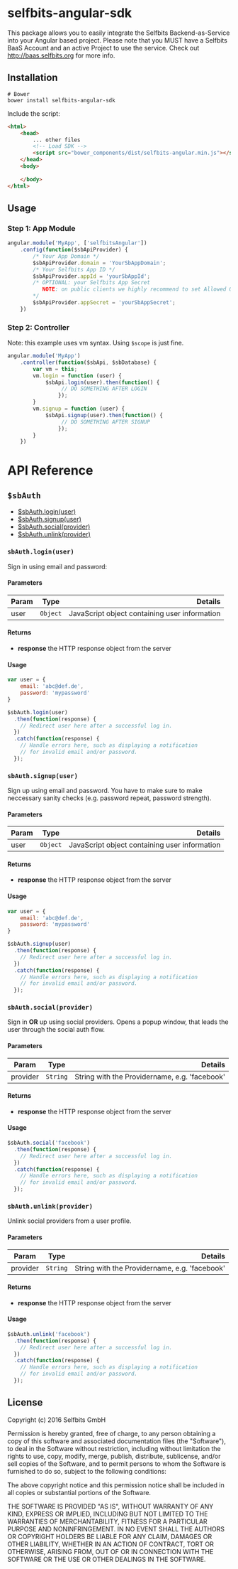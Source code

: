 # selfbits-angular-sdk

This package allows you to easily integrate the Selfbits Backend-as-Service into your Angular based project. Please note that you MUST have a Selfbits BaaS Account and an active Project to use the service. Check out http://baas.selfbits.org for more info.

## Installation

```
# Bower
bower install selfbits-angular-sdk
```

Include the script:

```html
<html>
    <head>
        ... other files
        <!-- Load SDK --> 
        <script src="bower_components/dist/selfbits-angular.min.js"></script>
    </head>
    <body>
    
    </body>
</html>
```

## Usage

### Step 1: App Module
```javascript
angular.module('MyApp', ['selfbitsAngular'])
    .config(function($sbApiProvider) {
        /* Your App Domain */
        $sbApiProvider.domain = 'YourSbAppDomain';
        /* Your Selfbits App ID */
        $sbApiProvider.appId = 'yourSbAppId';
        /* OPTIONAL: your Selfbits App Secret 
           NOTE: on public clients we highly recommend to set Allowed Origins in your Selfbits BaaS Project Dashboard instead of using the Secret
        */
        $sbApiProvider.appSecret = 'yourSbAppSecret';
    })

```

### Step 2: Controller
Note: this example uses vm syntax. Using `$scope` is just fine.
```javascript
angular.module('MyApp')
    .controller(function($sbApi, $sbDatabase) {
        var vm = this;
        vm.login = function (user) {
            $sbApi.login(user).then(function() {
                 // DO SOMETHING AFTER LOGIN
                });
        }
        vm.signup = function (user) {
            $sbApi.signup(user).then(function() {
                 // DO SOMETHING AFTER SIGNUP
                });
        }
    })

```

# API Reference

## `$sbAuth`
* [$sbAuth.login(user)](#sbAuthLogin)
* [$sbAuth.signup(user)](#sbAuthSignup)
* [$sbAuth.social(provider)](#sbAuthSocial)
* [$sbAuth.unlink(provider)](#sbAuthUnlink)

### <a name="sbAuthLogin"></a> `sbAuth.login(user)`
Sign in using email and password:
#### Parameters
| Param        | Type          | Details  |
| -------------|:-------------:| -----:|
| user         | `Object`      | JavaScript object containing user information |
#### Returns
* __response__ the HTTP response object from the server
#### Usage
```javascript
var user = {
    email: 'abc@def.de',
    password: 'mypassword'
}

$sbAuth.login(user)
  .then(function(response) {
    // Redirect user here after a successful log in.
  })
  .catch(function(response) {
    // Handle errors here, such as displaying a notification
    // for invalid email and/or password.
  });
```

### <a name="sbAuthSignup"></a> `sbAuth.signup(user)`
Sign up using email and password. You have to make sure to make neccessary sanity checks (e.g. password repeat, password strength).
#### Parameters
| Param        | Type          | Details  |
| -------------|:-------------:| -----:|
| user         | `Object`      | JavaScript object containing user information |
#### Returns
* __response__ the HTTP response object from the server
#### Usage
```javascript
var user = {
    email: 'abc@def.de',
    password: 'mypassword'
}

$sbAuth.signup(user)
  .then(function(response) {
    // Redirect user here after a successful log in.
  })
  .catch(function(response) {
    // Handle errors here, such as displaying a notification
    // for invalid email and/or password.
  });
```

### <a name="sbAuthSocial"></a> `sbAuth.social(provider)`
Sign in **OR** up using social providers. Opens a popup window, that leads the user through the social auth flow.
#### Parameters
| Param        | Type          | Details  |
| -------------|:-------------:| -----:|
| provider     | `String`      | String with the Providername, e.g. 'facebook' |
#### Returns
* __response__ the HTTP response object from the server
#### Usage
```javascript
$sbAuth.social('facebook')
  .then(function(response) {
    // Redirect user here after a successful log in.
  })
  .catch(function(response) {
    // Handle errors here, such as displaying a notification
    // for invalid email and/or password.
  });
```

### <a name="sbAuthUnlink"></a> `sbAuth.unlink(provider)`
Unlink social providers from a user profile.
#### Parameters
| Param        | Type          | Details  |
| -------------|:-------------:| -----:|
| provider     | `String`      | String with the Providername, e.g. 'facebook' |
#### Returns
* __response__ the HTTP response object from the server
#### Usage
```javascript
$sbAuth.unlink('facebook')
  .then(function(response) {
    // Redirect user here after a successful log in.
  })
  .catch(function(response) {
    // Handle errors here, such as displaying a notification
    // for invalid email and/or password.
  });
```

## License

Copyright (c) 2016 Selfbits GmbH

Permission is hereby granted, free of charge, to any person obtaining
a copy of this software and associated documentation files (the
"Software"), to deal in the Software without restriction, including
without limitation the rights to use, copy, modify, merge, publish,
distribute, sublicense, and/or sell copies of the Software, and to
permit persons to whom the Software is furnished to do so, subject to
the following conditions:

The above copyright notice and this permission notice shall be
included in all copies or substantial portions of the Software.

THE SOFTWARE IS PROVIDED "AS IS", WITHOUT WARRANTY OF ANY KIND,
EXPRESS OR IMPLIED, INCLUDING BUT NOT LIMITED TO THE WARRANTIES OF
MERCHANTABILITY, FITNESS FOR A PARTICULAR PURPOSE AND
NONINFRINGEMENT. IN NO EVENT SHALL THE AUTHORS OR COPYRIGHT HOLDERS BE
LIABLE FOR ANY CLAIM, DAMAGES OR OTHER LIABILITY, WHETHER IN AN ACTION
OF CONTRACT, TORT OR OTHERWISE, ARISING FROM, OUT OF OR IN CONNECTION
WITH THE SOFTWARE OR THE USE OR OTHER DEALINGS IN THE SOFTWARE.